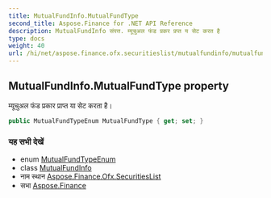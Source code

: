 ```yaml
---
title: MutualFundInfo.MutualFundType
second_title: Aspose.Finance for .NET API Reference
description: MutualFundInfo संपत्त. म्यूचुअल फंड प्रकर प्रप्त य सेट करत है
type: docs
weight: 40
url: /hi/net/aspose.finance.ofx.securitieslist/mutualfundinfo/mutualfundtype/
---
```

## MutualFundInfo.MutualFundType property

म्यूचुअल फंड प्रकार प्राप्त या सेट करता है।

```csharp
public MutualFundTypeEnum MutualFundType { get; set; }
```

### यह सभी देखें

* enum [MutualFundTypeEnum](../../mutualfundtypeenum/)
* class [MutualFundInfo](../)
* नाम स्थान [Aspose.Finance.Ofx.SecuritiesList](../../mutualfundinfo/)
* सभा [Aspose.Finance](../../../)


